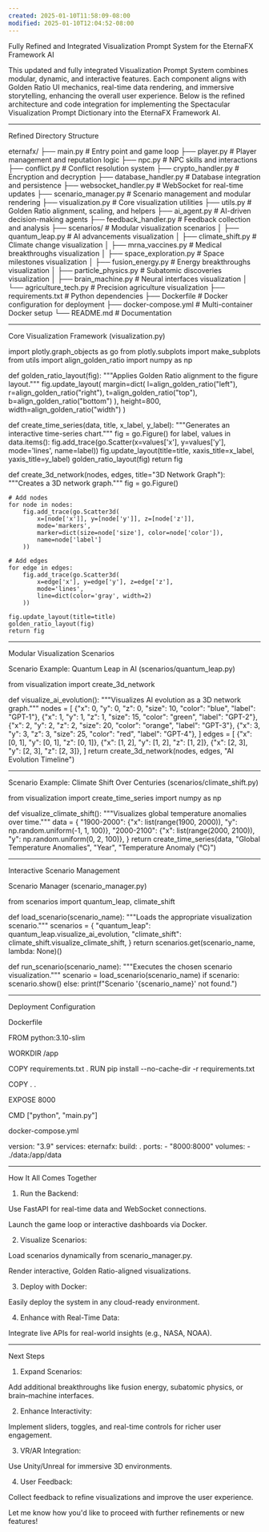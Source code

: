 ```yaml
---
created: 2025-01-10T11:58:09-08:00
modified: 2025-01-10T12:04:52-08:00
---
```


Fully Refined and Integrated Visualization Prompt System for the EternaFX Framework AI

This updated and fully integrated Visualization Prompt System combines modular, dynamic, and interactive features. Each component aligns with Golden Ratio UI mechanics, real-time data rendering, and immersive storytelling, enhancing the overall user experience. Below is the refined architecture and code integration for implementing the Spectacular Visualization Prompt Dictionary into the EternaFX Framework AI.


---

Refined Directory Structure

eternafx/
├── main.py                   # Entry point and game loop
├── player.py                 # Player management and reputation logic
├── npc.py                    # NPC skills and interactions
├── conflict.py               # Conflict resolution system
├── crypto_handler.py         # Encryption and decryption
├── database_handler.py       # Database integration and persistence
├── websocket_handler.py      # WebSocket for real-time updates
├── scenario_manager.py       # Scenario management and modular rendering
├── visualization.py          # Core visualization utilities
├── utils.py                  # Golden Ratio alignment, scaling, and helpers
├── ai_agent.py               # AI-driven decision-making agents
├── feedback_handler.py       # Feedback collection and analysis
├── scenarios/                # Modular visualization scenarios
│   ├── quantum_leap.py       # AI advancements visualization
│   ├── climate_shift.py      # Climate change visualization
│   ├── mrna_vaccines.py      # Medical breakthroughs visualization
│   ├── space_exploration.py  # Space milestones visualization
│   ├── fusion_energy.py      # Energy breakthroughs visualization
│   ├── particle_physics.py   # Subatomic discoveries visualization
│   ├── brain_machine.py      # Neural interfaces visualization
│   └── agriculture_tech.py   # Precision agriculture visualization
├── requirements.txt          # Python dependencies
├── Dockerfile                # Docker configuration for deployment
├── docker-compose.yml        # Multi-container Docker setup
└── README.md                 # Documentation


---

Core Visualization Framework (visualization.py)

import plotly.graph_objects as go
from plotly.subplots import make_subplots
from utils import align_golden_ratio
import numpy as np

def golden_ratio_layout(fig):
    """Applies Golden Ratio alignment to the figure layout."""
    fig.update_layout(
        margin=dict(
            l=align_golden_ratio("left"),
            r=align_golden_ratio("right"),
            t=align_golden_ratio("top"),
            b=align_golden_ratio("bottom")
        ),
        height=800,
        width=align_golden_ratio("width")
    )


def create_time_series(data, title, x_label, y_label):
    """Generates an interactive time-series chart."""
    fig = go.Figure()
    for label, values in data.items():
        fig.add_trace(go.Scatter(x=values['x'], y=values['y'], mode='lines', name=label))
    fig.update_layout(title=title, xaxis_title=x_label, yaxis_title=y_label)
    golden_ratio_layout(fig)
    return fig


def create_3d_network(nodes, edges, title="3D Network Graph"):
    """Creates a 3D network graph."""
    fig = go.Figure()

    # Add nodes
    for node in nodes:
        fig.add_trace(go.Scatter3d(
            x=[node['x']], y=[node['y']], z=[node['z']],
            mode='markers',
            marker=dict(size=node['size'], color=node['color']),
            name=node['label']
        ))

    # Add edges
    for edge in edges:
        fig.add_trace(go.Scatter3d(
            x=edge['x'], y=edge['y'], z=edge['z'],
            mode='lines',
            line=dict(color='gray', width=2)
        ))

    fig.update_layout(title=title)
    golden_ratio_layout(fig)
    return fig


---

Modular Visualization Scenarios

Scenario Example: Quantum Leap in AI (scenarios/quantum_leap.py)

from visualization import create_3d_network

def visualize_ai_evolution():
    """Visualizes AI evolution as a 3D network graph."""
    nodes = [
        {"x": 0, "y": 0, "z": 0, "size": 10, "color": "blue", "label": "GPT-1"},
        {"x": 1, "y": 1, "z": 1, "size": 15, "color": "green", "label": "GPT-2"},
        {"x": 2, "y": 2, "z": 2, "size": 20, "color": "orange", "label": "GPT-3"},
        {"x": 3, "y": 3, "z": 3, "size": 25, "color": "red", "label": "GPT-4"},
    ]
    edges = [
        {"x": [0, 1], "y": [0, 1], "z": [0, 1]},
        {"x": [1, 2], "y": [1, 2], "z": [1, 2]},
        {"x": [2, 3], "y": [2, 3], "z": [2, 3]},
    ]
    return create_3d_network(nodes, edges, "AI Evolution Timeline")


---

Scenario Example: Climate Shift Over Centuries (scenarios/climate_shift.py)

from visualization import create_time_series
import numpy as np

def visualize_climate_shift():
    """Visualizes global temperature anomalies over time."""
    data = {
        "1900-2000": {"x": list(range(1900, 2000)), "y": np.random.uniform(-1, 1, 100)},
        "2000-2100": {"x": list(range(2000, 2100)), "y": np.random.uniform(0, 2, 100)},
    }
    return create_time_series(data, "Global Temperature Anomalies", "Year", "Temperature Anomaly (°C)")


---

Interactive Scenario Management

Scenario Manager (scenario_manager.py)

from scenarios import quantum_leap, climate_shift

def load_scenario(scenario_name):
    """Loads the appropriate visualization scenario."""
    scenarios = {
        "quantum_leap": quantum_leap.visualize_ai_evolution,
        "climate_shift": climate_shift.visualize_climate_shift,
    }
    return scenarios.get(scenario_name, lambda: None)()

def run_scenario(scenario_name):
    """Executes the chosen scenario visualization."""
    scenario = load_scenario(scenario_name)
    if scenario:
        scenario.show()
    else:
        print(f"Scenario '{scenario_name}' not found.")


---

Deployment Configuration

Dockerfile

FROM python:3.10-slim

WORKDIR /app

COPY requirements.txt .
RUN pip install --no-cache-dir -r requirements.txt

COPY . .

EXPOSE 8000

CMD ["python", "main.py"]

docker-compose.yml

version: "3.9"
services:
  eternafx:
    build: .
    ports:
      - "8000:8000"
    volumes:
      - ./data:/app/data


---

How It All Comes Together

1. Run the Backend:

Use FastAPI for real-time data and WebSocket connections.

Launch the game loop or interactive dashboards via Docker.



2. Visualize Scenarios:

Load scenarios dynamically from scenario_manager.py.

Render interactive, Golden Ratio-aligned visualizations.



3. Deploy with Docker:

Easily deploy the system in any cloud-ready environment.



4. Enhance with Real-Time Data:

Integrate live APIs for real-world insights (e.g., NASA, NOAA).





---

Next Steps

1. Expand Scenarios:

Add additional breakthroughs like fusion energy, subatomic physics, or brain–machine interfaces.



2. Enhance Interactivity:

Implement sliders, toggles, and real-time controls for richer user engagement.



3. VR/AR Integration:

Use Unity/Unreal for immersive 3D environments.



4. User Feedback:

Collect feedback to refine visualizations and improve the user experience.




Let me know how you'd like to proceed with further refinements or new features!

